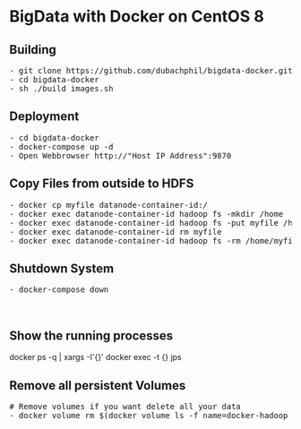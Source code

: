 # BigData with Docker on CentOS 8

## Building
<pre>
- git clone https://github.com/dubachphil/bigdata-docker.git    # Clone my repo :)
- cd bigdata-docker                                             # Change to the cloned folder
- sh ./build_images.sh                                          # Build the images (9 GB)
</pre>
## Deployment
<pre>
- cd bigdata-docker                                             # Change to the directoy
- docker-compose up -d                                          # Starting the Single Node Cluster
- Open Webbrowser http://"Host IP Address":9870                 # Check if running correctly
</pre>

## Copy Files from outside to HDFS
<pre>
- docker cp myfile datanode-container-id:/                      # copy localfile to container
- docker exec datanode-container-id hadoop fs -mkdir /home      # create a directory in hdfs filesystem
- docker exec datanode-container-id hadoop fs -put myfile /home # put the file into hdfs filesystem
- docker exec datanode-container-id rm myfile                   # remove myfile in container
- docker exec datanode-container-id hadoop fs -rm /home/myfile  # remove myfile in hdfs filesystem
</pre>
## Shutdown System
<pre>
- docker-compose down                                           # Shut down the system. 
                                                                # All Data are stored in Docker Volume
                                                                # You will not loose the data
</pre> 

## Show the running processes
docker ps -q | xargs -I'{}' docker exec -t {} jps


## Remove all persistent Volumes
<pre>
# Remove volumes if you want delete all your data
- docker volume rm $(docker volume ls -f name=docker-hadoop_hadoop_ -q)
</pre> 
